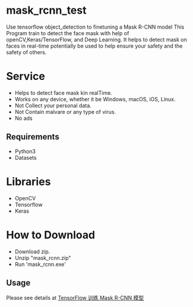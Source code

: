 # mask_rcnn_test
Use tensorflow object_detection to finetuning a Mask R-CNN model
This Program train to detect the face mask with help of openCV,Keras/TensorFlow, and Deep Learning.
It helps to detect mask on faces in real-time potentially be used to help ensure your safety and the safety of others.

# Service
- Helps to detect face mask kin realTime.
- Works on any device, whether it be Windows, macOS, iOS, Linux.
- Not Collect your personal data.
- Not Contain malvare or any type of virus.
- No ads

## Requirements
- Python3 
- Datasets 

# Libraries
- OpenCV
- Tensorflow
- Keras

# How to Download
- Download zip.
- Unzip "mask_rcnn.zip"
- Run 'mask_rcnn.exe'

## Usage

Please see details at [TensorFlow 训练 Mask R-CNN 模型](https://www.jianshu.com/p/27e4dc070761)
